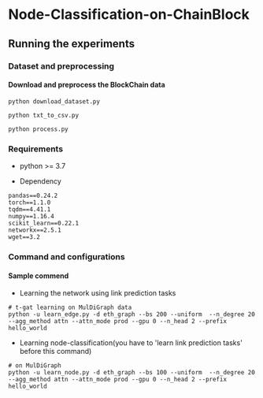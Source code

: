 # Node-Classification-on-ChainBlock

## Running the experiments ##

### Dataset and preprocessing ###

#### Download and preprocess the BlockChain data ####

```{bash}
python download_dataset.py 
```

```{bash}
python txt_to_csv.py 
```

```{bash}
python process.py 
```

### Requirements

* python >= 3.7

* Dependency

```{bash}
pandas==0.24.2
torch==1.1.0
tqdm==4.41.1
numpy==1.16.4
scikit_learn==0.22.1
networkx==2.5.1
wget==3.2
```

### Command and configurations

#### Sample commend

* Learning the network using link prediction tasks
```{bash}
# t-gat learning on MulDiGraph data
python -u learn_edge.py -d eth_graph --bs 200 --uniform  --n_degree 20 --agg_method attn --attn_mode prod --gpu 0 --n_head 2 --prefix hello_world
```

* Learning node-classification(you have to 'learn link prediction tasks' before this command)


```{bash}
# on MulDiGraph
python -u learn_node.py -d eth_graph --bs 100 --uniform  --n_degree 20 --agg_method attn --attn_mode prod --gpu 0 --n_head 2 --prefix hello_world
```

